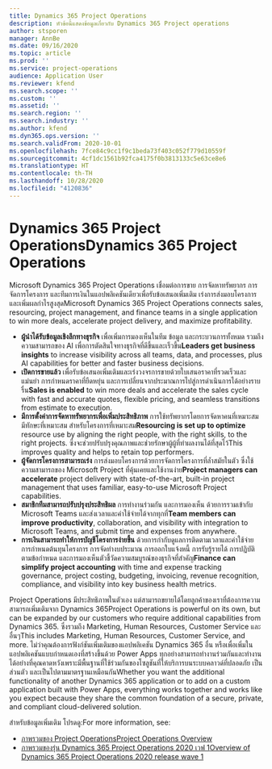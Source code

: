```yaml
---
title: Dynamics 365 Project Operations
description: หัวข้อนี้แสดงข้อมูลเกี่ยวกับ Dynamics 365 Project operations
author: stsporen
manager: AnnBe
ms.date: 09/16/2020
ms.topic: article
ms.prod: ''
ms.service: project-operations
audience: Application User
ms.reviewer: kfend
ms.search.scope: ''
ms.custom: ''
ms.assetid: ''
ms.search.region: ''
ms.search.industry: ''
ms.author: kfend
ms.dyn365.ops.version: ''
ms.search.validFrom: 2020-10-01
ms.openlocfilehash: 7fce84c9cc1f9c1beda73f403c052f779d10559f
ms.sourcegitcommit: 4cf1dc1561b92fca4175f0b3813133c5e63ce8e6
ms.translationtype: HT
ms.contentlocale: th-TH
ms.lasthandoff: 10/28/2020
ms.locfileid: "4120836"
---
```

# <a name="dynamics-365-project-operations"></a><span data-ttu-id="790de-103">Dynamics 365 Project Operations</span><span class="sxs-lookup"><span data-stu-id="790de-103">Dynamics 365 Project Operations</span></span>

<span data-ttu-id="790de-104">Microsoft Dynamics 365 Project Operations เชื่อมต่อการขาย การจัดหาทรัพยากร การจัดการโครงการ และทีมการเงินในแอปพลิเคชันเดียวเพื่อรับข้อเสนอเพิ่มเติม เร่งการส่งมอบโครงการ และเพิ่มผลกำไรสูงสุด</span><span class="sxs-lookup"><span data-stu-id="790de-104">Microsoft Dynamics 365 Project Operations connects sales, resourcing, project management, and finance teams in a single application to win more deals, accelerate project delivery, and maximize profitability.</span></span>

-   <span data-ttu-id="790de-105">**ผู้นำได้รับข้อมูลเชิงลึกทางธุรกิจ** เพื่อเพิ่มการมองเห็นในทีม ข้อมูล และกระบวนการทั้งหมด รวมถึงความสามารถของ AI เพื่อการตัดสินใจทางธุรกิจที่ดีขึ้นและเร็วขึ้น</span><span class="sxs-lookup"><span data-stu-id="790de-105">**Leaders get business insights** to increase visibility across all teams, data, and processes, plus AI capabilities for better and faster business decisions.</span></span>
-   <span data-ttu-id="790de-106">**เปิดการขายแล้ว** เพื่อรับข้อเสนอเพิ่มเติมและเร่งวงจรการขายด้วยใบเสนอราคาที่รวดเร็วและแม่นยำ การกำหนดราคาที่ยืดหยุ่น และการเปลี่ยนจากประมาณการไปสู่การดำเนินการได้อย่างราบรื่น</span><span class="sxs-lookup"><span data-stu-id="790de-106">**Sales is enabled** to win more deals and accelerate the sales cycle with fast and accurate quotes, flexible pricing, and seamless transitions from estimate to execution.</span></span>
-   <span data-ttu-id="790de-107">**มีการตั้งค่าการจัดหาทรัพยากรเพื่อเพิ่มประสิทธิภาพ** การใช้ทรัพยากรโดยการจัดหาคนที่เหมาะสม มีทักษะที่เหมาะสม สำหรับโครงการที่เหมาะสม</span><span class="sxs-lookup"><span data-stu-id="790de-107">**Resourcing is set up to optimize** resource use by aligning the right people, with the right skills, to the right projects.</span></span> <span data-ttu-id="790de-108">ซึ่งจะช่วยปรับปรุงคุณภาพและช่วยรักษาผู้ผู้ที่ทำผลงานได้ที่สุดไว้</span><span class="sxs-lookup"><span data-stu-id="790de-108">This improves quality and helps to retain top performers.</span></span>
-   <span data-ttu-id="790de-109">**ผู้จัดการโครงการสามารถเร่ง** การส่งมอบโครงการด้วยการจัดการโครงการที่ล้ำสมัยในตัว ซึ่งใช้ความสามารถของ Microsoft Project ที่คุ้นเคยและใช้งานง่าย</span><span class="sxs-lookup"><span data-stu-id="790de-109">**Project managers can accelerate** project delivery with state-of-the-art, built-in project management that uses familiar, easy-to-use Microsoft Project capabilities.</span></span>
-   <span data-ttu-id="790de-110">**สมาชิกทีมสามารถปรับปรุงประสิทธิผล** การทำงานร่วมกัน และการมองเห็น ด้วยการรวมเข้ากับ Microsoft Teams และส่งเวลาและค่าใช้จ่ายได้จากทุกที่</span><span class="sxs-lookup"><span data-stu-id="790de-110">**Team members can improve productivity**, collaboration, and visibility with integration to Microsoft Teams, and submit time and expenses from anywhere.</span></span>
-   <span data-ttu-id="790de-111">**การเงินสามารถทำให้การบัญชีโครงการง่ายขึ้น** ด้วยการกำกับดูแลการติดตามเวลาและค่าใช้จ่าย การกำหนดต้นทุนโครงการ การจัดทำงบประมาณ การออกใบแจ้งหนี้ การรับรู้รายได้ การปฏิบัติตามข้อกำหนด และการมองเห็นตัวชี้วัดความสมบูรณ์ของธุรกิจที่สำคัญ</span><span class="sxs-lookup"><span data-stu-id="790de-111">**Finance can simplify project accounting** with time and expense tracking governance, project costing, budgeting, invoicing, revenue recognition, compliance, and visibility into key business health metrics.</span></span>

<span data-ttu-id="790de-112">Project Operations มีประสิทธิภาพในตัวเอง แต่สามารถขยายได้โดยลูกค้าของเราที่ต้องการความสามารถเพิ่มเติมจาก Dynamics 365</span><span class="sxs-lookup"><span data-stu-id="790de-112">Project Operations is powerful on its own, but can be expanded by our customers who require additional capabilities from Dynamics 365.</span></span> <span data-ttu-id="790de-113">ซึ่งรวมถึง Marketing, Human Resources, Customer Service และอื่นๆ</span><span class="sxs-lookup"><span data-stu-id="790de-113">This includes Marketing, Human Resources, Customer Service, and more.</span></span> <span data-ttu-id="790de-114">ไม่ว่าคุณต้องการฟังก์ชันเพิ่มเติมของแอปพลิเคชัน Dynamics 365 อื่น หรือเพื่อเพิ่มในแอปพลิเคชันแบบกำหนดเองที่สร้างขึ้นด้วย Power Apps ทุกอย่างสามารถทำงานร่วมกันและทำงานได้อย่างที่คุณคาดหวังเพราะมีพื้นฐานที่ใช้ร่วมกันของโซลูชันที่ให้บริการบนระบบคลาวด์ที่ปลอดภัย เป็นส่วนตัว และเป็นไปตามมาตรฐานเหมือนกัน</span><span class="sxs-lookup"><span data-stu-id="790de-114">Whether you want the additional functionality of another Dynamics 365 application or to add on a custom application built with Power Apps, everything works together and works like you expect because they share the common foundation of a secure, private, and compliant cloud-delivered solution.</span></span>

<span data-ttu-id="790de-115">สำหรับข้อมูลเพิ่มเติม โปรดดู:</span><span class="sxs-lookup"><span data-stu-id="790de-115">For more information, see:</span></span>

- [<span data-ttu-id="790de-116">ภาพรวมของ Project Operations</span><span class="sxs-lookup"><span data-stu-id="790de-116">Project Operations Overview</span></span>](https://dynamics.microsoft.com/en-us/project-operations/overview/)
- [<span data-ttu-id="790de-117">ภาพรวมของรุ่น Dynamics 365 Project Operations 2020 เวฟ 1</span><span class="sxs-lookup"><span data-stu-id="790de-117">Overview of Dynamics 365 Project Operations 2020 release wave 1</span></span>](https://docs.microsoft.com/dynamics365-release-plan/2020wave1/dynamics365-project-operations/)

